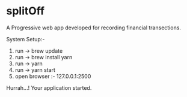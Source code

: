 # splitOff
A Progressive web app developed for recording financial transections.

System Setup:-
1. run -> brew update
2. run -> brew install yarn
3. run -> yarn
4. run -> yarn start
5. open browser :- 127.0.0.1:2500

Hurrah...! Your application started.
